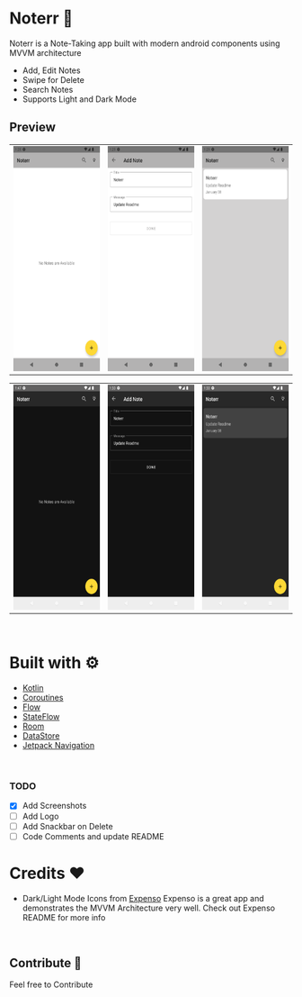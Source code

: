 # Noterr 📓
Noterr is a Note-Taking app built with modern android components using MVVM architecture
- Add, Edit Notes
- Swipe for Delete
- Search Notes
- Supports Light and Dark Mode

## Preview
<table>
    <tr>
        <td>
            <img src="assets/screenshot1.png" height=400px/>
        </td>
        <td>
            <img src="assets/screenshot2.png" height=400px/>
        </td>
        <td>
            <img src="assets/screenshot3.png" height=400px/>
        </td>
    </tr>
</table>
<table>
    <tr>
        <td>
            <img src="assets/darkmodeScreenshot1.png" height=400px/>
        </td>
        <td>
            <img src="assets/darkmodeScreenshot2.png" height=400px/>
        </td>
        <td>
            <img src="assets/darkmodeScreenshot3.png" height=400px/>
        </td>
    </tr>

</table>

<br />

# Built with ⚙️
- [Kotlin](https://kotlinlang.org/)
- [Coroutines](https://kotlinlang.org/docs/reference/coroutines-overview.html)
- [Flow](https://kotlinlang.org/docs/reference/coroutines/flow.html)
- [StateFlow](https://developer.android.com/kotlin/flow/stateflow-and-sharedflow)
- [Room](https://developer.android.com/topic/libraries/architecture/room)
- [DataStore](https://developer.android.com/topic/libraries/architecture/datastore)
- [Jetpack Navigation](https://developer.android.com/guide/navigation)

<br />

### TODO
- [X] Add Screenshots
- [ ] Add Logo
- [ ] Add Snackbar on Delete
- [ ] Code Comments and update README

# Credits ❤️
- Dark/Light Mode Icons from [Expenso](https://github.com/Spikeysanju/Expenso)
Expenso is a great app and demonstrates the MVVM Architecture very well.
Check out Expenso README for more info


<br />

## Contribute 🤝
Feel free to Contribute
